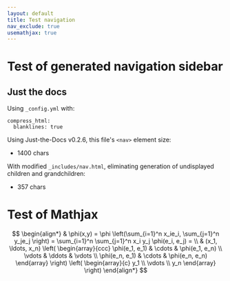 ```yaml
---
layout: default
title: Test navigation
nav_exclude: true
usemathjax: true
---
```


Test of generated navigation sidebar
====================================

Just the docs
-------------

Using `_config.yml` with:
```
compress_html:
  blanklines: true
```

Using Just-the-Docs v0.2.6, this file's `<nav>` element size:

- 1400 chars

With modified `_includes/nav.html`, eliminating generation of undisplayed
children and grandchildren:

- 357 chars

Test of Mathjax
===============

$$
\begin{align*}
  & \phi(x,y) = \phi \left(\sum_{i=1}^n x_ie_i, \sum_{j=1}^n y_je_j \right)
  = \sum_{i=1}^n \sum_{j=1}^n x_i y_j \phi(e_i, e_j) = \\
  & (x_1, \ldots, x_n) \left( \begin{array}{ccc}
      \phi(e_1, e_1) & \cdots & \phi(e_1, e_n) \\
      \vdots & \ddots & \vdots \\
      \phi(e_n, e_1) & \cdots & \phi(e_n, e_n)
    \end{array} \right)
  \left( \begin{array}{c}
      y_1 \\
      \vdots \\
      y_n
    \end{array} \right)
\end{align*}
$$
